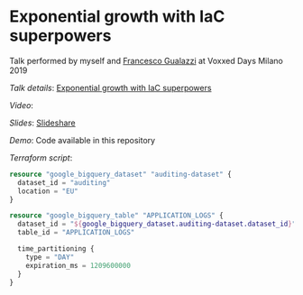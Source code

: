 # Exponential growth with IaC superpowers

Talk performed by myself and [Francesco Gualazzi](https://github.com/inge4pres) at Voxxed Days Milano 2019

*Talk details*: [Exponential growth with IaC superpowers](https://vxdmilan2019.confinabox.com/talk/EOQ-0099  )

*Video*: 

*Slides*: [Slideshare](https://www.slideshare.net/CarloCorti5/exponential-growth-with-iac-superpowers)

*Demo*: Code available in this repository

*Terraform script*:
```terraform
resource "google_bigquery_dataset" "auditing-dataset" {
  dataset_id = "auditing"
  location = "EU"
}

resource "google_bigquery_table" "APPLICATION_LOGS" {
  dataset_id = "${google_bigquery_dataset.auditing-dataset.dataset_id}"
  table_id = "APPLICATION_LOGS"

  time_partitioning {
    type = "DAY"
    expiration_ms = 1209600000
  }
}
``` 

